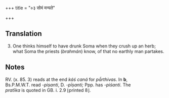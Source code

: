+++
title = "०३ सोमं मन्यते"

+++
## Translation
3. One thinks himself to have drunk Soma when they crush up an herb;  
what Soma the priests (*brahmán*) know, of that no earthly man partakes.

## Notes
RV. (x. 85. 3) reads at the end *káś caná* for *pā́rthivas*. In **b**,  
Bs.P.M.W.T. read *-piṣanti*, D. *-pīṣanti;* Ppp. has *-piśanti*. The  
*pratīka* is quoted in GB. i. 2.9 ⌊printed 8⌋.
